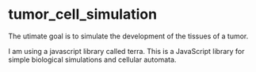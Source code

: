 # tumor_cell_simulation
The utimate goal is to simulate the development of the tissues of a tumor.

I am using a javascript library called terra. This is a JavaScript library for simple biological simulations and cellular automata.
